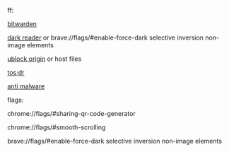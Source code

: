 ff:

[bitwarden](https://chrome.google.com/webstore/detail/bitwarden-free-password-m/nngceckbapebfimnlniiiahkandclblb)

[dark reader](https://chrome.google.com/webstore/detail/dark-reader/eimadpbcbfnmbkopoojfekhnkhdbieeh) or brave://flags/#enable-force-dark selective inversion non-image elements

[ublock origin](https://chrome.google.com/webstore/detail/ublock-origin/cjpalhdlnbpafiamejdnhcphjbkeiagm) or host files

[tos;dr](https://chrome.google.com/webstore/detail/terms-of-service-didn%E2%80%99t-r/hjdoplcnndgiblooccencgcggcoihigg)

[anti malware](https://chrome.google.com/webstore/detail/microsoft-defender-browse/bkbeeeffjjeopflfhgeknacdieedcoml)

flags:

chrome://flags/#sharing-qr-code-generator

chrome://flags/#smooth-scrolling

brave://flags/#enable-force-dark selective inversion non-image elements